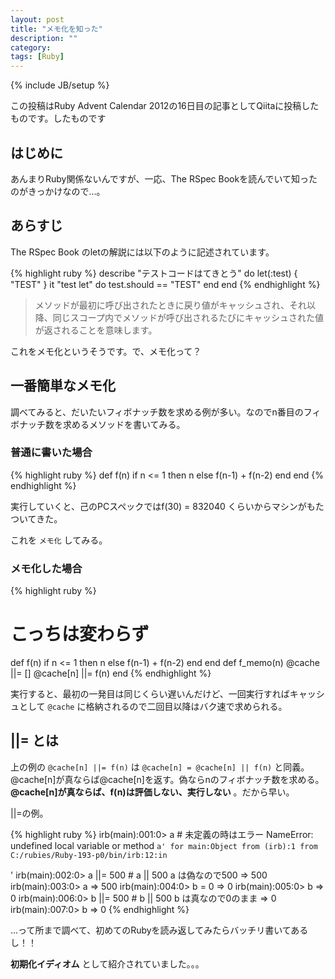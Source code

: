```yaml
---
layout: post
title: "メモ化を知った"
description: ""
category: 
tags: [Ruby]
---
```

{% include JB/setup %}

この投稿はRuby Advent Calendar 2012の16日目の記事としてQiitaに投稿したものです。したものです

## はじめに

あんまりRuby関係ないんですが、一応、The RSpec Bookを読んでいて知ったのがきっかけなので…。

## あらすじ

The RSpec Book のletの解説には以下のように記述されています。

{% highlight ruby %}
   describe "テストコードはてきとう" do
     let(:test) { "TEST" }
     it "test let" do
       test.should == "TEST"
     end
   end
{% endhighlight %}

> メソッドが最初に呼び出されたときに戻り値がキャッシュされ、それ以降、同じスコープ内でメソッドが呼び出されるたびにキャッシュされた値が返されることを意味します。

これをメモ化というそうです。で、メモ化って？

## 一番簡単なメモ化

調べてみると、だいたいフィボナッチ数を求める例が多い。なのでn番目のフィボナッチ数を求めるメソッドを書いてみる。

### 普通に書いた場合

{% highlight ruby %}
def f(n)
  if n <= 1 then
    n
  else
    f(n-1) + f(n-2)
  end
end
{% endhighlight %}

実行していくと、己のPCスペックではf(30) = 832040 くらいからマシンがもたついてきた。

これを `メモ化` してみる。

### メモ化した場合

{% highlight ruby %}
# こっちは変わらず
def f(n)
  if n <= 1 then
    n
  else
    f(n-1) + f(n-2)
  end
end
def f_memo(n)
  @cache ||= []
  @cache[n] ||= f(n)
end
{% endhighlight %}

実行すると、最初の一発目は同じくらい遅いんだけど、一回実行すればキャッシュとして `@cache` に格納されるので二回目以降はバク速で求められる。

## ||= とは

上の例の `@cache[n] ||= f(n)` は `@cache[n] = @cache[n] || f(n)` と同義。@cache[n]が真ならば@cache[n]を返す。偽ならnのフィボナッチ数を求める。 **@cache[n]が真ならば、f(n)は評価しない、実行しない** 。だから早い。

\|\|=の例。

{% highlight ruby %}
irb(main):001:0> a          # 未定義の時はエラー
NameError: undefined local variable or method `a' for main:Object
from (irb):1
from C:/rubies/Ruby-193-p0/bin/irb:12:in `<main>'
irb(main):002:0> a ||= 500  # a || 500 a は偽なので500
=> 500
irb(main):003:0> a
=> 500
irb(main):004:0> b = 0
=> 0
irb(main):005:0> b
=> 0
irb(main):006:0> b ||= 500  # b || 500 b は真なので0のまま
=> 0
irb(main):007:0> b
=> 0
{% endhighlight %}

…って所まで調べて、初めてのRubyを読み返してみたらバッチリ書いてあるし！！

**初期化イディオム** として紹介されていました。。。
